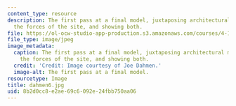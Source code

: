 ```yaml
---
content_type: resource
description: The first pass at a final model, juxtaposing architectural masses against
  the forces of the site, and showing both.
file: https://ol-ocw-studio-app-production.s3.amazonaws.com/courses/4-155b-architectural-design-level-iii-a-student-center-for-mit-fall-2004/8b2d0cc8e2ae69c6092e24fbb750aa06_dahmen6.jpg
file_type: image/jpeg
image_metadata:
  caption: The first pass at a final model, juxtaposing architectural masses against
    the forces of the site, and showing both.
  credit: 'Credit: Image courtesy of Joe Dahmen.'
  image-alt: The first pass at a final model.
resourcetype: Image
title: dahmen6.jpg
uid: 8b2d0cc8-e2ae-69c6-092e-24fbb750aa06
---
```

